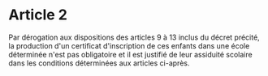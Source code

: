 # Article 2

Par dérogation aux dispositions des articles 9 à 13 inclus du décret précité, la production d'un certificat d'inscription de ces enfants dans une école déterminée n'est pas obligatoire et il est justifié de leur assiduité scolaire dans les conditions déterminées aux articles ci-après.
